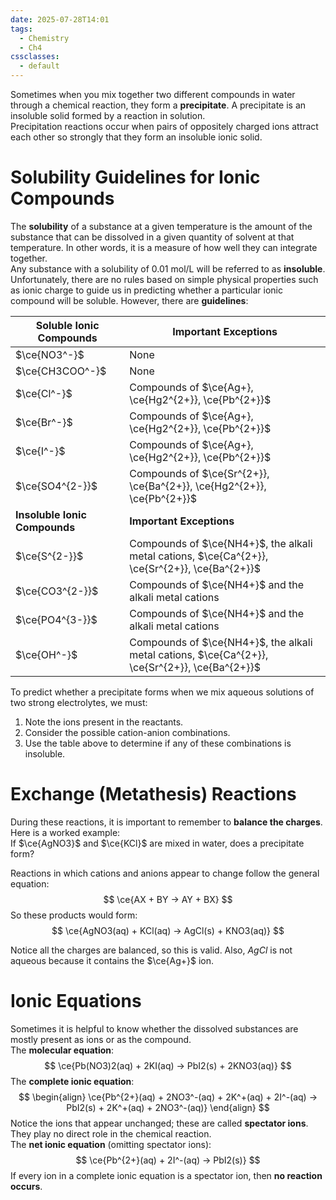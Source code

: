 ```yaml
---
date: 2025-07-28T14:01
tags:
  - Chemistry
  - Ch4
cssclasses:
  - default
---
```


Sometimes when you mix together two different compounds in water through a chemical reaction, they form a **precipitate**. A precipitate is an insoluble solid formed by a reaction in solution.  
Precipitation reactions occur when pairs of oppositely charged ions attract each other so strongly that they form an insoluble ionic solid.
# Solubility Guidelines for Ionic Compounds

The **solubility** of a substance at a given temperature is the amount of the substance that can be dissolved in a given quantity of solvent at that temperature. In other words, it is a measure of how well they can integrate together.  
Any substance with a solubility of $0.01~\text{mol}/\text{L}$ will be referred to as **insoluble**.  
Unfortunately, there are no rules based on simple physical properties such as ionic charge to guide us in predicting whether a particular ionic compound will be soluble. However, there are **guidelines**:

| Soluble Ionic Compounds       | Important Exceptions                                                                           |
| ----------------------------- | ---------------------------------------------------------------------------------------------- |
| $\ce{NO3^-}$                  | None                                                                                           |
| $\ce{CH3COO^-}$               | None                                                                                           |
| $\ce{Cl^-}$                   | Compounds of $\ce{Ag+}, \ce{Hg2^{2+}}, \ce{Pb^{2+}}$                                           |
| $\ce{Br^-}$                   | Compounds of $\ce{Ag+}, \ce{Hg2^{2+}}, \ce{Pb^{2+}}$                                           |
| $\ce{I^-}$                    | Compounds of $\ce{Ag+}, \ce{Hg2^{2+}}, \ce{Pb^{2+}}$                                           |
| $\ce{SO4^{2-}}$               | Compounds of $\ce{Sr^{2+}}, \ce{Ba^{2+}}, \ce{Hg2^{2+}}, \ce{Pb^{2+}}$                         |
| **Insoluble Ionic Compounds** | **Important Exceptions**<br>                                                                   |
| $\ce{S^{2-}}$                 | Compounds of $\ce{NH4+}$, the alkali metal cations, $\ce{Ca^{2+}}, \ce{Sr^{2+}}, \ce{Ba^{2+}}$ |
| $\ce{CO3^{2-}}$               | Compounds of $\ce{NH4+}$ and the alkali metal cations                                          |
| $\ce{PO4^{3-}}$               | Compounds of $\ce{NH4+}$ and the alkali metal cations                                          |
| $\ce{OH^-}$                   | Compounds of $\ce{NH4+}$, the alkali metal cations, $\ce{Ca^{2+}}, \ce{Sr^{2+}}, \ce{Ba^{2+}}$ |

To predict whether a precipitate forms when we mix aqueous solutions of two strong electrolytes, we must:  
1. Note the ions present in the reactants.  
2. Consider the possible cation-anion combinations.  
3. Use the table above to determine if any of these combinations is insoluble.
# Exchange (Metathesis) Reactions

During these reactions, it is important to remember to **balance the charges**. Here is a worked example:  
If $\ce{AgNO3}$ and $\ce{KCl}$ are mixed in water, does a precipitate form?  

Reactions in which cations and anions appear to change follow the general equation:
$$
\ce{AX + BY -> AY + BX}
$$
So these products would form:
$$
\ce{AgNO3(aq) + KCl(aq) -> AgCl(s) + KNO3(aq)}
$$

Notice all the charges are balanced, so this is valid. Also, $AgCl$ is not aqueous because it contains the $\ce{Ag+}$ ion.
# Ionic Equations

Sometimes it is helpful to know whether the dissolved substances are mostly present as ions or as the compound.  
The **molecular equation**:
$$
\ce{Pb(NO3)2(aq) + 2KI(aq) -> PbI2(s) + 2KNO3(aq)}
$$
The **complete ionic equation**:
$$
\begin{align}
\ce{Pb^{2+}(aq) + 2NO3^-(aq) + 2K^+(aq) + 2I^-(aq) -> PbI2(s) + 2K^+(aq) + 2NO3^-(aq)}
\end{align}
$$
Notice the ions that appear unchanged; these are called **spectator ions**. They play no direct role in the chemical reaction.  
The **net ionic equation** (omitting spectator ions):
$$
\ce{Pb^{2+}(aq) + 2I^-(aq) -> PbI2(s)}
$$
If every ion in a complete ionic equation is a spectator ion, then **no reaction occurs**.